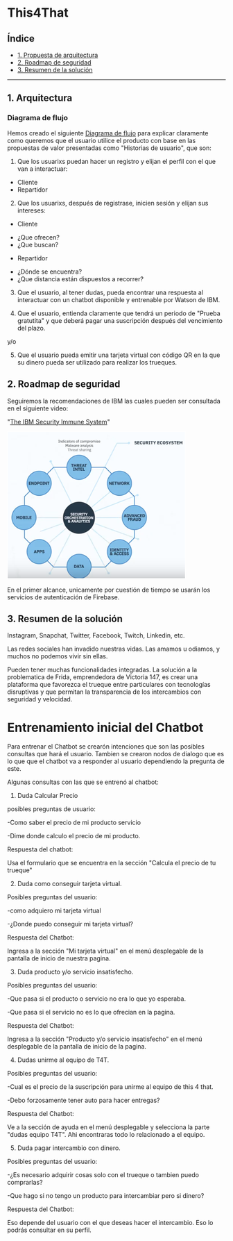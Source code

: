 <!--Desarrollar la propuesta de arquitectura, roadmap de seguridad y resumen de la solución-->
# This4That

## Índice

* [1. Propuesta de arquitectura](#1-arquitectura)
* [2. Roadmap de seguridad](#2-roadmap-de-seguridad)
* [3. Resumen de la solución](#3-solución)

***

## 1. Arquitectura

### Diagrama de flujo

Hemos creado el siguiente [Diagrama de flujo](https://www.lucidchart.com/documents/edit/79aa1cfa-2945-4a01-a3ab-598c0689df14/0?beaconFlowId=FFBF2194926340A5) para explicar claramente como queremos que el usuario utilice el producto con base en las propuestas de valor presentadas como "Historias de usuario", que son:

1. Que los usuarixs puedan hacer un registro y elijan el perfil con el que van a interactuar:

* Cliente
* Repartidor

2. Que los usuarixs, después de registrase, inicien sesión y elijan sus intereses:
- Cliente
* ¿Que ofrecen?
* ¿Que buscan?

- Repartidor
* ¿Dónde se encuentra?
* ¿Que distancia están dispuestos a recorrer?

3. Que el usuario, al tener dudas, pueda encontrar una respuesta al interactuar con un chatbot disponible y entrenable por Watson de IBM.

4. Que el usuario, entienda claramente que tendrá un periodo de "Prueba gratutita" y que deberá pagar una suscripción después del vencimiento del plazo.

y/o

5. Que el usuario pueda emitir una tarjeta virtual con código QR en la que su dinero pueda ser utilizado para realizar los trueques.

## 2. Roadmap de seguridad

Seguiremos la recomendaciones de IBM las cuales pueden ser consultada en el siguiente video: 

"[The IBM Security Immune System](https://www.youtube.com/watch?v=UUil205ZzmU)"

![IBMimg](img/IBMSecurity.png)

En el primer alcance, unicamente por cuestión de tiempo se usarán los servicios de autenticación de Firebase.

## 3. Resumen de la solución

Instagram, Snapchat, Twitter, Facebook, Twitch, Linkedin, etc. 

Las redes sociales han invadido nuestras vidas. Las amamos u odiamos, y muchos no podemos vivir sin ellas.

Pueden tener muchas funcionalidades integradas. 
La solución a la problematica de Frida, emprendedora de Victoria 147, es crear una plataforma que favorezca el trueque entre particulares con tecnologías disruptivas y que permitan la transparencia de los intercambios con seguridad y velocidad.


# Entrenamiento inicial del Chatbot

Para entrenar el Chatbot se crearón intenciones que son las posibles consultas que hará el usuario. Tambien se crearon nodos de dialogo que es lo que que el chatbot va a responder al usuario dependiendo la pregunta de este.


Algunas consultas con las que se entrenó al chatbot:

1. Duda Calcular Precio

posibles preguntas de usuario:

-Como saber el precio de mi producto servicio

-Dime donde calculo el precio de mi producto.

Respuesta del chatbot:

Usa el formulario que se encuentra en la sección "Calcula el precio de tu trueque"


2. Duda como conseguir tarjeta virtual.

Posibles preguntas del usuario:

-como adquiero mi tarjeta virtual

-¿Donde puedo conseguir mi tarjeta virtual?

Respuesta del Chatbot:

Ingresa a la sección "Mi tarjeta virtual" en el menú desplegable de la pantalla de inicio de nuestra pagina.


3. Duda producto y/o servicio insatisfecho.

Posibles preguntas del usuario:

-Que pasa si el producto o servicio no era lo que yo esperaba.

-Que pasa si el servicio no es lo que ofrecian en la pagina.

Respuesta del Chatbot:

Ingresa a la sección "Producto y/o servicio insatisfecho" en el menú desplegable de la pantalla de inicio de la pagina.


4. Dudas unirme al equipo de T4T.

Posibles preguntas del usuario:

-Cual es el precio de la suscripción para unirme al equipo de this 4 that.

-Debo forzosamente tener auto para hacer entregas?

Respuesta del Chatbot:

Ve a la sección de ayuda en el menú desplegable y selecciona la parte "dudas equipo T4T". Ahi encontraras todo lo relacionado a el equipo.


5. Duda pagar intercambio con dinero.

Posibles preguntas del usuario:

-¿Es necesario adquirir cosas solo con el trueque o tambien puedo comprarlas?

-Que hago si no tengo un producto para intercambiar pero si dinero?

Respuesta del Chatbot:

Eso depende del usuario con el que deseas hacer el intercambio. Eso lo podrás consultar en su perfil.



